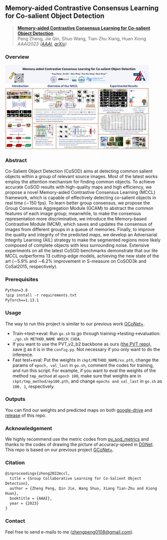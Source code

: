 ## Memory-aided Contrastive Consensus Learning for Co-salient Object Detection

> [**Memory-aided Contrastive Consensus Learning for Co-salient Object Detection**](https://arxiv.org/abs/2302.14485)  
> Peng Zheng, Jie Qin, Shuo Wang, Tian-Zhu Xiang, Huan Xiong  
> *AAAI2023 ([AAAI](#), [arXiv](https://arxiv.org/abs/2302.14485))*

### Overview

<img src="README.assets/paper922_poster.png" alt="paper922_poster" style="zoom:45%;" />

### Abstract

Co-Salient Object Detection (CoSOD) aims at detecting common salient objects within a group of relevant source images. Most of the latest works employ the attention mechanism for finding common objects. To achieve accurate CoSOD results with high-quality maps and high efficiency, we propose a novel Memory-aided Contrastive Consensus Learning (MCCL) framework, which is capable of effectively detecting co-salient objects in real time (∼150 fps). To learn better group consensus, we propose the Group Consensus Aggregation Module (GCAM) to abstract the common features of each image group; meanwhile, to make the consensus representation more discriminative, we introduce the Memory-based Contrastive Module (MCM), which saves and updates the consensus of images from different groups in a queue of memories. Finally, to improve the quality and integrity of the predicted maps, we develop an Adversarial Integrity Learning (AIL) strategy to make the segmented regions more likely composed of complete objects with less surrounding noise. Extensive experiments on all the latest CoSOD benchmarks demonstrate that our lite MCCL outperforms 13 cutting-edge models, achieving the new state of the art (∼5.9% and ∼6.2% improvement in S-measure on CoSOD3k and CoSal2015, respectively).

### Prerequisites

```
Python=3.8
!pip install -r requirements.txt
PyTorch==1.13.1
```

### Usage

The way to run this project is similar to our previous work [GCoNet+](https://github.com/ZhengPeng7/GCoNet_plus).

+ Train->test->eval: Run `go.sh` to go through training->testing->evaluation: `./go.sh METHOD_NAME WHICH_CUDA`.
+ If you want to use the PVT_v2_b2 backbone as ours ([the PVT repo](https://github.com/whai362/PVT/tree/v2/classification#model-zoo)), save [it](https://drive.google.com/file/d/1snw4TYUCD5z4d3aaId1iBdw-yUKjRmPC/view) as it is in the `config.py`. Not necessary if you only want to do the inference.
+ Fast test+eval: Put the weights in `ckpt/METHOD_NAME/xx.pth`, change the params of `epoch, val_last` in `go.sh`, comment the codes for training, and run this script. For example, if you want to eval the weights of the method `tmp_method` at `epoch 100`, make sure that weights are in `ckpt/tmp_method/ep100.pth`, and change `epochs and val_last` in `go.sh` as `100, 1`, respectively.

### Outputs

You can find our weights and predicted maps on both [google-drive](https://drive.google.com/drive/u/0/folders/1zH1biBDPCA0u2PJSQCeJTY9csnKFeY39) and [release](https://github.com/ZhengPeng7/MCCL/releases/tag/v0.7) of this repo.

### Acknowledgement

We highly recommend use the metric codes from [py_sod_metrics](https://github.com/lartpang/PySODMetrics/blob/main/py_sod_metrics/sod_metrics.py) and thanks to the codes of drawing the picture of accuracy-speed in [DGNet](https://github.com/GewelsJI/DGNet). This repo is based on our previous project [GCoNet+](https://github.com/ZhengPeng7/GCoNet_plus).

### Citation

```
@inproceedings{zheng2022mccl,
  title = {Group Collaborative Learning for Co-Salient Object Detection},
  author = {Zheng Peng, Qin Jie, Wang Shuo, Xiang Tian-Zhu and Xiong Huan},
  booktitle = {AAAI},
  year = {2023}
}
```

### Contact

Feel free to send e-mails to me ([zhengpeng0108@gmail.com](mailto:zhengpeng0108@gmail.com)).
